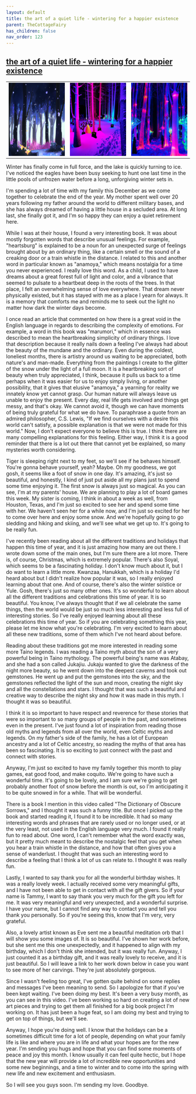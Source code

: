 ```yaml
---
layout: default
title: the art of a quiet life - wintering for a happier existence
parent: TheCottageFairy
has_children: false
nav_order: 123
---
```


## [the art of a quiet life - wintering for a happier existence](https://www.youtube.com/watch?v=xHvvMGHmwuU)

<div>
<table align="center">
	<tr>
		<td align="center">
			<img src="../../posters/the_art_of_a_quiet_life_-_wintering_for_a_happier_existence-[xHvvMGHmwuU]/generated_00.png" height="200" width="200"/>
		</td>
		<td align="center">
			<img src="../../posters/the_art_of_a_quiet_life_-_wintering_for_a_happier_existence-[xHvvMGHmwuU]/generated_01.png" height="200" width="200"/>
		</td>
		<td align="center">
			<img src="../../posters/the_art_of_a_quiet_life_-_wintering_for_a_happier_existence-[xHvvMGHmwuU]/generated_02.png" height="200" width="200"/>
		</td>
	</tr>
</table>
</div>

Winter has finally come in full force, and the lake is quickly turning to ice. I've noticed the eagles have been busy seeking to hunt one last time in the little pools of unfrozen water before a long, unforgiving winter sets in.

I'm spending a lot of time with my family this December as we come together to celebrate the end of the year. My mother spent well over 20 years following my father around the world to different military bases, and she has always dreamed of having a little house in a secluded area. At long last, she finally got it, and I'm so happy they can enjoy a quiet retirement here.

While I was at their house, I found a very interesting book. It was about mostly forgotten words that describe unusual feelings. For example, "heartsburg" is explained to be a noun for an unexpected surge of feelings brought about by an ordinary thing, like a certain smell or the sound of a creaking door or a train whistle in the distance. I related to this and another word in particular known as "anamoya," which means nostalgia for a time you never experienced. I really love this word. As a child, I used to have dreams about a great forest full of light and color, and a vibrance that seemed to pulsate to a heartbeat deep in the roots of the trees. In that place, I felt an overwhelming sense of love everywhere. That dream never physically existed, but it has stayed with me as a place I yearn for always. It is a memory that comforts me and reminds me to seek out the light no matter how dark the winter days become.

I once read an article that commented on how there is a great void in the English language in regards to describing the complexity of emotions. For example, a word in this book was "marumori," which in essence was described to mean the heartbreaking simplicity of ordinary things. I love that description because it really nails down a feeling I've always had about the beauty of the mundane and the ordinary. Even during the coldest, loneliest months, there is artistry around us waiting to be appreciated, both nature's and man-made. Everything from the paintings I create to the glitter of the snow under the light of a full moon. It is a heartbreaking sort of beauty when truly appreciated, I think, because it pulls us back to a time perhaps when it was easier for us to enjoy simply living, or another possibility, that it gives that elusive "anamoya," a yearning for reality we innately know yet cannot grasp. Our human nature will always leave us unable to enjoy the present. Every day, real life gets involved and things get messy, and that's okay. We cannot avoid it, though we can have moments of being truly grateful for what we do have. To paraphrase a quote from an admired philosopher, C.S. Lewis, "If we find ourselves with a desire this world can't satisfy, a possible explanation is that we were not made for this world." Now, I don't expect everyone to believe this is true. I think there are many compelling explanations for this feeling. Either way, I think it is a good reminder that there is a lot out there that cannot yet be explained, so many mysteries worth considering.

Tiger is sleeping right next to my feet, so we'll see if he behaves himself. You're gonna behave yourself, yeah? Maybe. Oh my goodness, we got gosh, it seems like a foot of snow in one day. It's amazing, it's just so beautiful, and honestly, I kind of just put aside all my plans just to spend some time enjoying it. The first snow is always just so magical. As you can see, I'm at my parents' house. We are planning to play a lot of board games this week. My sister is coming, I think in about a week as well, from Houston, Texas, and I'm just so excited to see her and spend some time with her. We haven't seen her for a while now, and I'm just so excited for her to come over here and enjoy some snow. And we're hopefully going to go sledding and hiking and skiing, and we'll see what we get up to. It's going to be really fun.

I've recently been reading about all the different traditions and holidays that happen this time of year, and it is just amazing how many are out there. I wrote down some of the main ones, but I'm sure there are a lot more. There is, of course, Christmas, which is extremely popular. There's also Soyal, which seems to be a fascinating holiday. I don't know much about it, but I do want to learn a little more. Kwanzaa, Hanukkah, which is a holiday I'd heard about but I didn't realize how popular it was, so I really enjoyed learning about that one. And of course, there's also the winter solstice or Yule. Gosh, there's just so many other ones. It's so wonderful to learn about all the different traditions and celebrations this time of year. It is so beautiful. You know, I've always thought that if we all celebrate the same things, then the world would be just so much less interesting and less full of interesting stories. So I've really enjoyed learning about all these celebrations this time of year. So if you are celebrating something this year, please let me know what you're celebrating. I'm very excited to learn about all these new traditions, some of them which I've not heard about before.

Reading about these traditions got me more interested in reading some more Taino legends. I was reading a Taino myth about the son of a very powerful being in Taino mythology. The powerful being's name was Atabay, and she had a son called Jukajiu. Jukaju wanted to give the darkness of the night more beauty, so he went down into the deepest caverns and took out gemstones. He went up and put the gemstones into the sky, and the gemstones reflected the light of the sun and moon, creating the night sky and all the constellations and stars. I thought that was such a beautiful and creative way to describe the night sky and how it was made in this myth. I thought it was so beautiful.

I think it is so important to have respect and reverence for these stories that were so important to so many groups of people in the past, and sometimes even in the present. I've just found a lot of inspiration from reading those old myths and legends from all over the world, even Celtic myths and legends. On my father's side of the family, he has a lot of European ancestry and a lot of Celtic ancestry, so reading the myths of that area has been so fascinating. It is so exciting to just connect with the past and connect with stories.

Anyway, I'm just so excited to have my family together this month to play games, eat good food, and make coquito. We're going to have such a wonderful time. It's going to be lovely, and I am sure we're going to get probably another foot of snow before the month is out, so I'm anticipating it to be quite snowed in for a while. That will be wonderful.

There is a book I mention in this video called "The Dictionary of Obscure Sorrows," and I thought it was such a funny title. But once I picked up the book and started reading it, I found it to be incredible. It had so many interesting words and phrases that are rarely used or no longer used, or at the very least, not used in the English language very much. I found it really fun to read about. One word, I can't remember what the word exactly was, but it pretty much meant to describe the nostalgic feel that you get when you hear a train whistle in the distance, and how that often gives you a sense of wanderlust. I thought that was such an interesting word to describe a feeling that I think a lot of us can relate to. I thought it was really fun.

Lastly, I wanted to say thank you for all the wonderful birthday wishes. It was a really lovely week. I actually received some very meaningful gifts, and I have not been able to get in contact with all the gift givers. So if your name is Tammy, I want to say thank you very much for the gift you left for me. It was very meaningful and very unexpected, and a wonderful surprise. I have your name, but I cannot find any way to contact you and tell you thank you personally. So if you're seeing this, know that I'm very, very grateful.

Also, a lovely artist known as Eve sent me a beautiful meditation orb that I will show you some images of. It is so beautiful. I've shown her work before, but she sent me this one unexpectedly, and it happened to align with my birthday, which I don't think she intended, but it was really fun. Anyway, I just counted it as a birthday gift, and it was really lovely to receive, and it is just beautiful. So I will leave a link to her work down below in case you want to see more of her carvings. They're just absolutely gorgeous.

Since I wasn't feeling too great, I've gotten quite behind on some replies and messages I've been meaning to send. So I apologize for that if you've been kept waiting. I've been doing my best. It's been a very busy month, as you can see in this video. I've been working so hard on creating a lot of new art pieces and trying to get them all finished for a big book project I'm working on. It has just been a huge feat, so I am doing my best and trying to get on top of things, but we'll see.

Anyway, I hope you're doing well. I know that the holidays can be a sometimes difficult time for a lot of people, depending on what your family life is like and where you are in life and what your hopes are for the new year. I'm sending you hugs and hope that you can find some moments of peace and joy this month. I know usually it can feel quite hectic, but I hope that the new year will provide a lot of incredible new opportunities and some new beginnings, and a time to winter and to come into the spring with new life and new excitement and enthusiasm.

So I will see you guys soon. I'm sending my love. Goodbye.